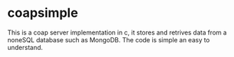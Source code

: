 # coapsimple
This is a coap server implementation in c, it stores and retrives data from a noneSQL database such as MongoDB. The code is simple an easy to understand.

